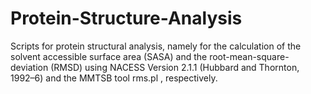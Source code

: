 # Protein-Structure-Analysis
Scripts for protein structural analysis, namely for the calculation of the solvent accessible surface area (SASA) and the root-mean-square-deviation (RMSD) using NACESS Version 2.1.1 (Hubbard and Thornton, 1992–6) and the MMTSB tool rms.pl , respectively.
